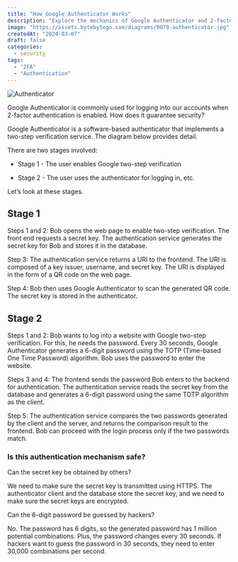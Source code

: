 ```yaml
---
title: "How Google Authenticator Works"
description: "Explore the mechanics of Google Authenticator and 2-factor authentication."
image: "https://assets.bytebytego.com/diagrams/0079-authenticator.jpg"
createdAt: "2024-03-07"
draft: false
categories:
  - security
tags:
  - "2FA"
  - "Authentication"
---
```


![Authenticator](https://assets.bytebytego.com/diagrams/0079-authenticator.jpg)

Google Authenticator is commonly used for logging into our accounts when 2-factor authentication is enabled. How does it guarantee security?

Google Authenticator is a software-based authenticator that implements a two-step verification service. The diagram below provides detail.

There are two stages involved:

*   Stage 1 - The user enables Google two-step verification

*   Stage 2 - The user uses the authenticator for logging in, etc.

Let’s look at these stages.

## Stage 1

Steps 1 and 2: Bob opens the web page to enable two-step verification. The front end requests a secret key. The authentication service generates the secret key for Bob and stores it in the database.

Step 3: The authentication service returns a URI to the frontend. The URI is composed of a key issuer, username, and secret key. The URI is displayed in the form of a QR code on the web page.

Step 4: Bob then uses Google Authenticator to scan the generated QR code. The secret key is stored in the authenticator.

## Stage 2

Steps 1 and 2: Bob wants to log into a website with Google two-step verification. For this, he needs the password. Every 30 seconds, Google Authenticator generates a 6-digit password using the TOTP (Time-based One Time Password) algorithm. Bob uses the password to enter the website.

Steps 3 and 4: The frontend sends the password Bob enters to the backend for authentication. The authentication service reads the secret key from the database and generates a 6-digit password using the same TOTP algorithm as the client.

Step 5: The authentication service compares the two passwords generated by the client and the server, and returns the comparison result to the frontend. Bob can proceed with the login process only if the two passwords match.

### Is this authentication mechanism safe?

Can the secret key be obtained by others?

We need to make sure the secret key is transmitted using HTTPS. The authenticator client and the database store the secret key, and we need to make sure the secret keys are encrypted.

Can the 6-digit password be guessed by hackers?

No. The password has 6 digits, so the generated password has 1 million potential combinations. Plus, the password changes every 30 seconds. If hackers want to guess the password in 30 seconds, they need to enter 30,000 combinations per second.
